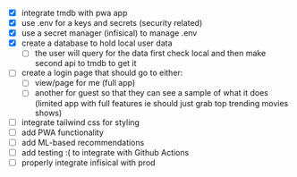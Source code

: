 - [x] integrate tmdb with pwa app
- [x] use .env for a keys and secrets (security related)
- [x] use a secret manager (infisical) to manage .env
- [x] create a database to hold local user data
  - [ ] the user will query for the data first check local and then make
          second api to tmdb to get it
- [ ] create a login page that should go to either:
  - [ ] view/page for me (full app)
  - [ ] another for guest so that they can see a sample of what it does
          (limited app with full features ie should just grab top trending
          movies shows)
- [ ] integrate tailwind css for styling
- [ ] add PWA functionality
- [ ] add ML-based recommendations
- [ ] add testing :( to integrate with Github Actions
- [ ] properly integrate infisical with prod
